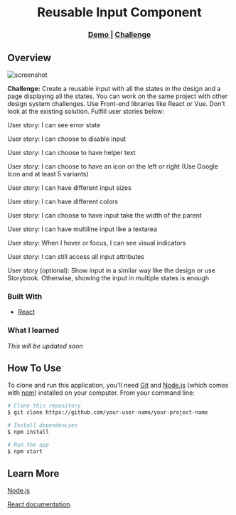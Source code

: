 <h1 align="center">Reusable Input Component</h1>

<div align="center">
  <h3>
    <a href="https://dev-challenges-io-input-component.vercel.app/">
      Demo
    </a>
    <span> | </span>
    <a href="https://devchallenges.io/challenges/TSqutYM4c5WtluM7QzGp">
      Challenge
    </a>
  </h3>
</div>

## Overview

![screenshot](https://user-images.githubusercontent.com/16707738/92399059-5716eb00-f132-11ea-8b14-bcacdc8ec97b.png)

**Challenge:** Create a reusable input with all the states in the design and a page displaying all the states. You can work on the same project with other design system challenges. Use Front-end libraries like React or Vue. Don’t look at the existing solution. Fulfill user stories below:

User story: I can see error state

User story: I can choose to disable input

User story: I can choose to have helper text

User story: I can choose to have an icon on the left or right (Use Google Icon and at least 5 variants)

User story: I can have different input sizes

User story: I can have different colors

User story: I can choose to have input take the width of the parent

User story: I can have multiline input like a textarea

User story: When I hover or focus, I can see visual indicators

User story: I can still access all input attributes

User story (optional): Show input in a similar way like the design or use Storybook. Otherwise, showing the input in multiple states is enough

### Built With

- [React](https://reactjs.org/)

### What I learned

_This will be updated soon_

## How To Use

<!-- Example:  -->

To clone and run this application, you'll need [Git](https://git-scm.com) and [Node.js](https://nodejs.org/en/download/) (which comes with [npm](http://npmjs.com)) installed on your computer. From your command line:

```bash
# Clone this repository
$ git clone https://github.com/your-user-name/your-project-name

# Install dependencies
$ npm install

# Run the app
$ npm start
```

## Learn More

[Node.js](https://nodejs.org/)

[React documentation](https://reactjs.org/).
